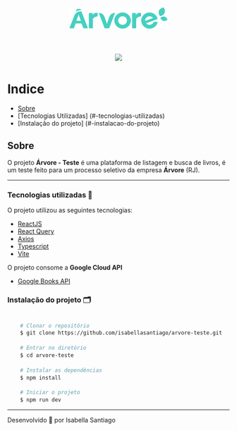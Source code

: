 <h1 align="center">
    <img src='src/presentation/assets/Logo.svg'/>        
</h1>

<h1 align="center">
    <img src='public/teste.gif'/>
</h1>

# Indice
- [Sobre](#-sobre)
- [Tecnologias Utilizadas] (#-tecnologias-utilizadas)
- [Instalação do projeto] (#-instalacao-do-projeto)

## Sobre

O projeto **Árvore - Teste** é uma plataforma de listagem e busca de livros, é um teste feito para um processo seletivo da empresa **Árvore** (RJ).

---

### Tecnologias utilizadas 🚀

O projeto utilizou as seguintes tecnologias:

- [ReactJS](https://reactjs.org)
- [React Query](https://react-query-v3.tanstack.com)
- [Axios](https://github.com/axios/axios)
- [Typescript](https://www.typescriptlang.org)
- [Vite](https://vitejs.dev)

O projeto consome a **Google Cloud API**

- [Google Books API](https://cloud.google.com/apis?utm_source=google&utm_medium=cpc&utm_campaign=latam-BR-all-pt-dr-SKWS-all-all-trial-p-dr-1605194-LUAC0015755&utm_content=text-ad-none-any-DEV_c-CRE_534667502763-ADGP_Hybrid%20%7C%20SKWS%20-%20PHR%20%7C%20Txt%20~%20API-Management_General-KWID_43700065166693636-kwd-152051905&utm_term=KW_api-ST_API&gclid=CjwKCAiA3KefBhByEiwAi2LDHDoGS-bjZUeesYR1LThcJiEXPcrMwDVTvdt7lc9110QPi0UstHz3ZBoCkH8QAvD_BwE&gclsrc=aw.ds&hl=pt-br)

### Instalação do projeto 🗂

```bash

    # Clonar o repositório
    $ git clone https://github.com/isabellasantiago/arvore-teste.git

    # Entrar no diretório
    $ cd arvore-teste

    # Instalar as dependências
    $ npm install

    # Iniciar o projeto
    $ npm run dev
```

---

Desenvolvido 💜 por Isabella Santiago
